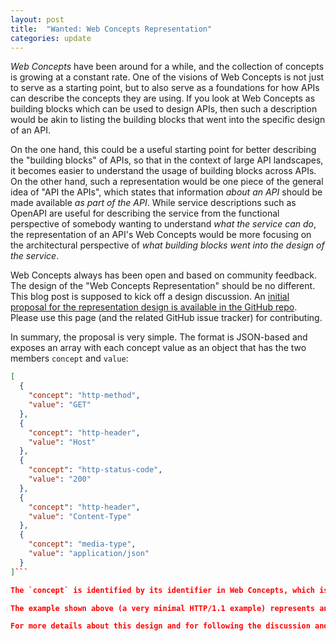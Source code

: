```yaml
---
layout: post
title:  "Wanted: Web Concepts Representation"
categories: update
---
```


*Web Concepts* have been around for a while, and the collection of concepts is growing at a constant rate. One of the visions of Web Concepts is not just to serve as a starting point, but to also serve as a foundations for how APIs can describe the concepts they are using. If you look at Web Concepts as building blocks which can be used to design APIs, then such a description would be akin to listing the building blocks that went into the specific design of an API.

On the one hand, this could be a useful starting point for better describing the "building blocks" of APIs, so that in the context of large API landscapes, it becomes easier to understand the usage of building blocks across APIs. On the other hand, such a representation would be one piece of the general idea of "API the APIs", which states that information *about an API* should be made available *as part of the API*. While service descriptions such as OpenAPI are useful for describing the service from the functional perspective of somebody wanting to understand *what the service can do*, the representation of an API's Web Concepts would be more focusing on the architectural perspective of *what building blocks went into the design of the service*.

Web Concepts always has been open and based on community feedback. The design of the "Web Concepts Representation" should be no different. This blog post is supposed to kick off a design discussion. An [initial proposal for the representation design is available in the GitHub repo](https://github.com/dret/webconcepts/representation-design). Please use this page (and the related GitHub issue tracker) for contributing.

In summary, the proposal is very simple. The format is JSON-based and exposes an array with each concept value as an object that has the two members `concept` and `value`:

```JSON
[
  {
    "concept": "http-method",
    "value": "GET"
  },
  {
    "concept": "http-header",
    "value": "Host"
  },
  {
    "concept": "http-status-code",
    "value": "200"
  },
  {
    "concept": "http-header",
    "value": "Content-Type"
  },
  {
    "concept": "media-type",
    "value": "application/json"
  }
]```

The `concept` is identified by its identifier in Web Concepts, which is a design that is already used in the [design for the JSON representation of all Web Concepts data](http://webconcepts.info/JSON). The `value` is the value of the specific concept, and once again this reuses the [design for the JSON representation of all Web Concepts data](http://webconcepts.info/JSON).

The example shown above (a very minimal HTTP/1.1 example) represents an API that serves JSON for GET requests, and uses the smallest possible set of HTTP header fields. It is not a good design because it does not list any status codes for signaling problems, but it's short by design to highlight the design idea.

For more details about this design and for following the discussion and evolution of the design please [head over to the representation design space in the GitHub repo](https://github.com/dret/webconcepts/representation-design). The design shown here is likely to change because of feedback and resulting design decisions.
